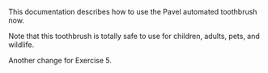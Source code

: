 This documentation describes how to use the Pavel automated toothbrush now.

Note that this toothbrush is totally safe to use for children, adults, pets, and wildlife.

Another change for Exercise 5.
